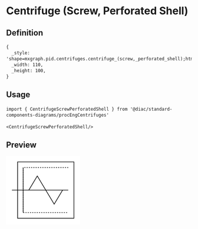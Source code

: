 # Centrifuge (Screw, Perforated Shell)

## Definition

```
{
  _style: 'shape=mxgraph.pid.centrifuges.centrifuge_(screw,_perforated_shell);html=1;pointerEvents=1;align=center;verticalLabelPosition=bottom;verticalAlign=top;dashed=0;',
  _width: 110,
  _height: 100,
}
```

## Usage

```
import { CentrifugeScrewPerforatedShell } from '@diac/standard-components-diagrams/procEngCentrifuges'

<CentrifugeScrewPerforatedShell/>
```

## Preview

<img src="./centrifuge-screw-perforated-shell.png" width="200"/>
